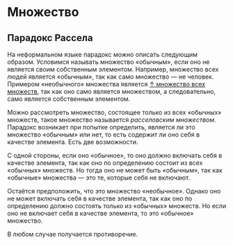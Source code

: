 # Множество

## Парадокс Рассела

На неформальном языке парадокс можно описать следующим образом. Условимся называть множество «обычным», если оно не является своим собственным элементом. Например, множество всех людей является «обычным», так как само множество — не человек. Примером «необычного» множества является [↑ множество всех множеств](https://ru.wikipedia.org/wiki/Универсальное_множество), так как оно само является множеством, а следовательно, само является собственным элементом.

Можно рассмотреть множество, состоящее только из всех «обычных» множеств, такое множество называется _расселовским множеством_. Парадокс возникает при попытке определить, является ли это множество «обычным» или нет, то есть содержит ли оно себя в качестве элемента. Есть две возможности.

С одной стороны, если оно «обычное», то оно должно включать себя в качестве элемента, так как оно по определению состоит из всех «обычных» множеств. Но тогда оно не может быть «обычным», так как «обычные» множества — это те, которые себя не включают.

Остаётся предположить, что это множество «необычное». Однако оно не может включать себя в качестве элемента, так как оно по определению должно состоять только из «обычных» множеств. Но если оно не включает себя в качестве элемента, то это «обычное» множество.

В любом случае получается противоречие.
